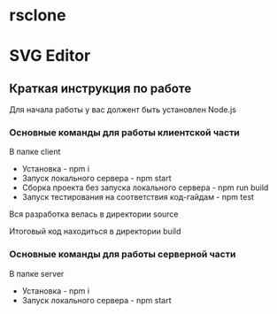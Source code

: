 # rsclone
# SVG Editor

## Краткая инструкция по работе
Для начала работы у вас должент быть установлен Node.js

### Основные команды для работы клиентской части
В папке client

* Установка - npm i
* Запуск локального сервера - npm start
* Сборка проекта без запуска локального сервера - npm run build
* Запуск тестирования на соответствия код-гайдам - npm test

Вся разработка велась в директории source

Итоговый код находиться в директории build

### Основные команды для работы серверной части
В папке server

* Установка - npm i
* Запуск локального сервера - npm start
